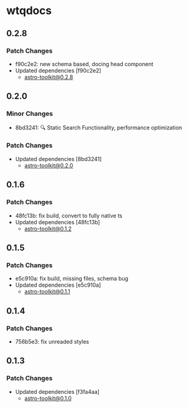 # wtqdocs

## 0.2.8

### Patch Changes

- f90c2e2: new schema based, docing head component
- Updated dependencies [f90c2e2]
  - astro-toolkit@0.2.8

## 0.2.0

### Minor Changes

- 8bd3241: 🔍 Static Search Functionality, performance optimization

### Patch Changes

- Updated dependencies [8bd3241]
  - astro-toolkit@0.2.0

## 0.1.6

### Patch Changes

- 48fc13b: fix build, convert to fully native ts
- Updated dependencies [48fc13b]
  - astro-toolkit@0.1.2

## 0.1.5

### Patch Changes

- e5c910a: fix build, missing files, schema bug
- Updated dependencies [e5c910a]
  - astro-toolkit@0.1.1

## 0.1.4

### Patch Changes

- 756b5e3: fix unreaded styles

## 0.1.3

### Patch Changes

- Updated dependencies [f3fa4aa]
  - astro-toolkit@0.1.0
